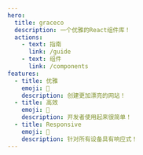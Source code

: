 ```yaml
---
hero:
  title: graceco
  description: 一个优雅的React组件库！
  actions:
    - text: 指南
      link: /guide
    - text: 组件
      link: /components
features:
  - title: 优雅
    emoji: 💎
    description: 创建更加漂亮的网站！
  - title: 高效
    emoji: 🚀
    description: 开发者使用起来很简单！
  - title: Responsive
    emoji: 🌈
    description: 针对所有设备具有响应式！
---
```


